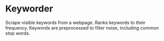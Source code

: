 # Keyworder

Scrape visible keywords from a webpage. Ranks keywords to their frequency. Keywords are preprocessed to filter noise, including common stop words.
